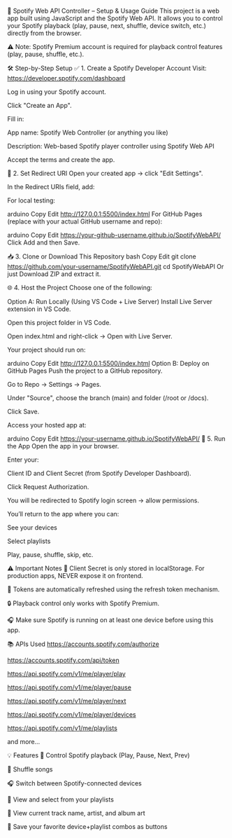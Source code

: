 🎵 Spotify Web API Controller – Setup & Usage Guide
This project is a web app built using JavaScript and the Spotify Web API. It allows you to control your Spotify playback (play, pause, next, shuffle, device switch, etc.) directly from the browser.

⚠️ Note: Spotify Premium account is required for playback control features (play, pause, shuffle, etc.).

🛠️ Step-by-Step Setup
✅ 1. Create a Spotify Developer Account
Visit: https://developer.spotify.com/dashboard

Log in using your Spotify account.

Click "Create an App".

Fill in:

App name: Spotify Web Controller (or anything you like)

Description: Web-based Spotify player controller using Spotify Web API

Accept the terms and create the app.

🔑 2. Set Redirect URI
Open your created app → click "Edit Settings".

In the Redirect URIs field, add:

For local testing:

arduino
Copy
Edit
http://127.0.0.1:5500/index.html
For GitHub Pages (replace with your actual GitHub username and repo):

arduino
Copy
Edit
https://your-github-username.github.io/SpotifyWebAPI/
Click Add and then Save.

📥 3. Clone or Download This Repository
bash
Copy
Edit
git clone https://github.com/your-username/SpotifyWebAPI.git
cd SpotifyWebAPI
Or just Download ZIP and extract it.

🌐 4. Host the Project
Choose one of the following:

Option A: Run Locally (Using VS Code + Live Server)
Install Live Server extension in VS Code.

Open this project folder in VS Code.

Open index.html and right-click → Open with Live Server.

Your project should run on:

arduino
Copy
Edit
http://127.0.0.1:5500/index.html
Option B: Deploy on GitHub Pages
Push the project to a GitHub repository.

Go to Repo → Settings → Pages.

Under "Source", choose the branch (main) and folder (/root or /docs).

Click Save.

Access your hosted app at:

arduino
Copy
Edit
https://your-username.github.io/SpotifyWebAPI/
🧪 5. Run the App
Open the app in your browser.

Enter your:

Client ID and Client Secret (from Spotify Developer Dashboard).

Click Request Authorization.

You will be redirected to Spotify login screen → allow permissions.

You’ll return to the app where you can:

See your devices

Select playlists

Play, pause, shuffle, skip, etc.

⚠️ Important Notes
🔐 Client Secret is only stored in localStorage. For production apps, NEVER expose it on frontend.

🔁 Tokens are automatically refreshed using the refresh token mechanism.

🔒 Playback control only works with Spotify Premium.

🎧 Make sure Spotify is running on at least one device before using this app.

📚 APIs Used
https://accounts.spotify.com/authorize

https://accounts.spotify.com/api/token

https://api.spotify.com/v1/me/player/play

https://api.spotify.com/v1/me/player/pause

https://api.spotify.com/v1/me/player/next

https://api.spotify.com/v1/me/player/devices

https://api.spotify.com/v1/me/playlists

and more...

💡 Features
🎵 Control Spotify playback (Play, Pause, Next, Prev)

🔁 Shuffle songs

🎧 Switch between Spotify-connected devices

📜 View and select from your playlists

🎨 View current track name, artist, and album art

💾 Save your favorite device+playlist combos as buttons

